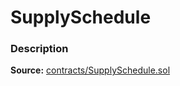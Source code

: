 # SupplySchedule

### Description <a id="description"></a>

**Source:** [contracts/SupplySchedule.sol](https://github.com/perifinance/peri-finance/blob/master/contracts/SupplySchedule.sol)


